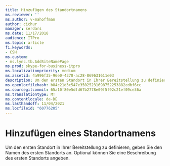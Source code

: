 ```yaml
---
title: Hinzufügen des Standortnamens
ms.reviewer: ''
ms.author: v-mahoffman
author: cichur
manager: serdars
ms.date: 11/17/2018
audience: ITPro
ms.topic: article
f1.keywords:
- CSH
ms.custom:
- ms.lync.tb.AddSiteNamePage
ms.prod: skype-for-business-itpro
ms.localizationpriority: medium
ms.assetid: 4a996f35-96e0-4370-ac28-869631611e03
description: Um den ersten Standort in Ihrer Bereitstellung zu definieren, geben Sie den Namen des ersten Standorts an. Optional können Sie eine Beschreibung des ersten Standorts angeben.
ms.openlocfilehash: b84c21d3c547e35025231698752253882cdbf6cc
ms.sourcegitcommit: 65a10f80e5dfd67b2778e09f5f92c21ef09ce36a
ms.translationtype: MT
ms.contentlocale: de-DE
ms.lasthandoff: 11/04/2021
ms.locfileid: "60776205"
---
```

# <a name="add-site-name"></a>Hinzufügen eines Standortnamens
 
Um den ersten Standort in Ihrer Bereitstellung zu definieren, geben Sie den Namen des ersten Standorts an. Optional können Sie eine Beschreibung des ersten Standorts angeben.
  

